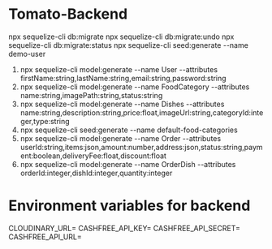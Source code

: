 # Tomato-Backend

npx sequelize-cli db:migrate
npx sequelize-cli db:migrate:undo
npx sequelize-cli db:migrate:status
npx sequelize-cli seed:generate --name demo-user

1. npx sequelize-cli model:generate --name User --attributes firstName:string,lastName:string,email:string,password:string
2. npx sequelize-cli model:generate --name FoodCategory --attributes name:string,imagePath:string,status:string
3. npx sequelize-cli model:generate --name Dishes --attributes name:string,description:string,price:float,imageUrl:string,categoryId:integer,type:string
4. npx sequelize-cli seed:generate --name default-food-categories
5. npx sequelize-cli model:generate --name Order --attributes userId:string,items:json,amount:number,address:json,status:string,payment:boolean,deliveryFee:float,discount:float
6. npx sequelize-cli model:generate --name OrderDish --attributes orderId:integer,dishId:integer,quantity:integer

# Environment variables for backend

CLOUDINARY_URL=
CASHFREE_API_KEY=
CASHFREE_API_SECRET=
CASHFREE_API_URL=
